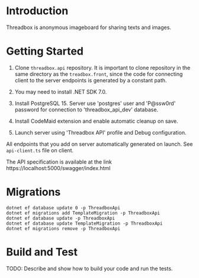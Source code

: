 # Introduction

Threadbox is anonymous imageboard for sharing texts and images.

# Getting Started

1. Clone `threadbox.api` repository. It is important to clone repository in the same directory as the `treadbox.front`, since the code for connecting client to the server endpoints is generated by a constant path.

2. You may need to install .NET SDK 7.0.

3. Install PostgreSQL 15. Server use 'postgres' user and 'P@ssw0rd' password for connection to 'threadbox_api_dev' database.

4. Install CodeMaid extension and enable automatic cleanup on save.

5. Launch server using 'Threadbox API' profile and Debug configuration.

All endpoints that you add on server automatically generated on launch. See `api-client.ts` file on client.

The API specification is available at the link https://localhost:5000/swagger/index.html

# Migrations

```
dotnet ef database update 0 -p ThreadboxApi
dotnet ef migrations add TemplateMigration -p ThreadboxApi
dotnet ef database update -p ThreadboxApi
dotnet ef database update TemplateMigration -p ThreadboxApi
dotnet ef migrations remove -p ThreadboxApi
```

# Build and Test

TODO: Describe and show how to build your code and run the tests.